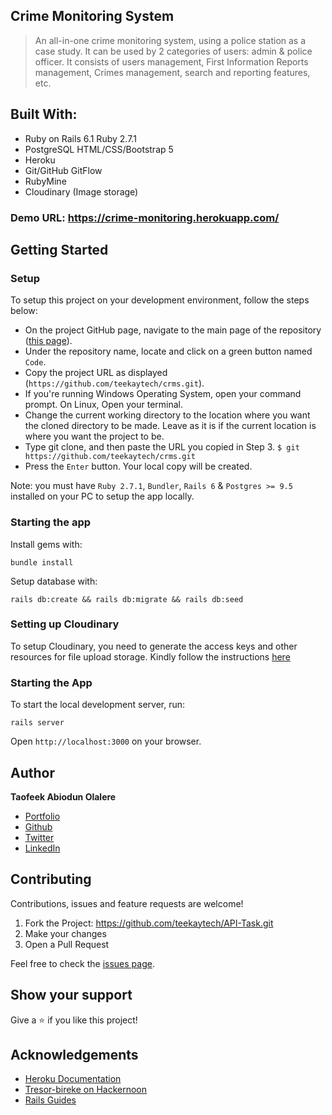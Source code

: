 ## Crime Monitoring System

> An all-in-one crime monitoring system, using a police station as a case study.
> It can be used by 2 categories of users: admin & police officer.
> It consists of users management, First Information Reports management, Crimes management, search and reporting features, etc.

## Built With:
- Ruby on Rails 6.1
  Ruby 2.7.1
- PostgreSQL
  HTML/CSS/Bootstrap 5
- Heroku 
- Git/GitHub GitFlow
- RubyMine
- Cloudinary (Image storage)

### Demo URL: https://crime-monitoring.herokuapp.com/

## Getting Started
### Setup
To setup this project on your development environment, follow the steps below:
- On the project GitHub page, navigate to the main page of the repository ([this page](https://github.com/teekaytech/crms)).
- Under the repository name, locate and click on a green button named `Code`.
- Copy the project URL as displayed (`https://github.com/teekaytech/crms.git`).
- If you're running Windows Operating System, open your command prompt. On Linux, Open your terminal.
- Change the current working directory to the location where you want the cloned directory to be made. Leave as it is if the current location is where you want the project to be.
- Type git clone, and then paste the URL you copied in Step 3.
  `$ git https://github.com/teekaytech/crms.git`
- Press the `Enter` button. Your local copy will be created.

Note: you must have `Ruby 2.7.1`, `Bundler`, `Rails 6` & `Postgres >= 9.5` installed on your PC to setup the app locally.
### Starting the app
Install gems with:

```bundle install```

Setup database with:

```rails db:create && rails db:migrate && rails db:seed```

### Setting up Cloudinary
To setup Cloudinary, you need to generate the  access keys and other resources for file upload storage.
Kindly follow the instructions [here](https://hackernoon.com/creating-image-uploader-in-rails-6-using-cloudinary-and-carrierwave-jp173u1w)

### Starting the App

To start the local development server, run:

```rails server```

Open `http://localhost:3000` on your browser.

## Author
**Taofeek Abiodun Olalere**
- [Portfolio](https://taofeekolalere.me)
- [Github](https://github.com/teekaytech/)
- [Twitter](https://twitter.com/ola_lere)
- [LinkedIn](https://www.linkedin.com/in/olaleretaofeek/)

## Contributing

Contributions, issues and feature requests are welcome!

1. Fork the Project: https://github.com/teekaytech/API-Task.git
2. Make your changes
2. Open a Pull Request

Feel free to check the [issues page](https://github.com/teekaytech/crms/issues).

## Show your support

Give a :star: if you like this project!

## Acknowledgements

- [Heroku Documentation](https://devcenter.heroku.com/articles/getting-started-with-rails6)
- [Tresor-bireke on Hackernoon](https://hackernoon.com/creating-image-uploader-in-rails-6-using-cloudinary-and-carrierwave-jp173u1w)
- [Rails Guides](https://guides.rubyonrails.org/v4.2.0/index.html)
